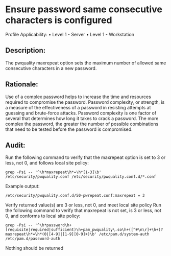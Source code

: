 # Ensure password same consecutive characters is configured 
Profile Applicability:
• Level 1 - Server
• Level 1 - Workstation

## Description:
The pwquality maxrepeat option sets the maximum number of allowed same 
consecutive characters in a new password.

## Rationale:
Use of a complex password helps to increase the time and resources required to compromise the password. Password complexity, or strength, is a measure of the effectiveness of a password in resisting attempts at guessing and brute-force attacks.
Password complexity is one factor of several that determines how long it takes to crack a password. The more complex the password, the greater the number of possible combinations that need to be tested before the password is compromised.

## Audit:
Run the following command to verify that the maxrepeat option is set to 3 or less, not 0, and follows local site policy:

`grep -Psi -- '^\h*maxrepeat\h*=\h*[1-3]\b' /etc/security/pwquality.conf /etc/security/pwquality.conf.d/*.conf`

Example output:

`/etc/security/pwquality.conf.d/50-pwrepeat.conf:maxrepeat = 3`

Verify returned value(s) are 3 or less, not 0, and meet local site policy
Run the following command to verify that maxrepeat is not set, is 3 or less, not 0, and conforms to local site policy:

`grep -Psi -- '^\h*password\h+(requisite|required|sufficient)\h+pam_pwquality\.so\h+([^#\n\r]+\h+)?maxrepeat\h*=\h*(0|[4-9]|[1-9][0-9]+)\b' /etc/pam.d/system-auth /etc/pam.d/password-auth`

Nothing should be returned